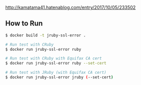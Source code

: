 http://kamatama41.hatenablog.com/entry/2017/10/05/233502

## How to Run

```sh
$ docker build -t jruby-ssl-error . 

# Run test with CRuby
$ docker run jruby-ssl-error ruby

# Run test with CRuby with Equifax CA cert
$ docker run jruby-ssl-error ruby --set-cert

# Run test with JRuby (with Equifax CA cert)
$ docker run jruby-ssl-error jruby (--set-cert)
```
